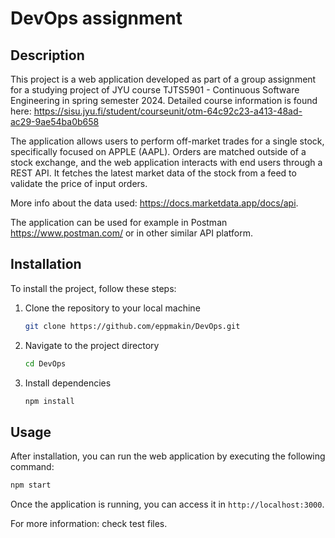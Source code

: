 # DevOps assignment

## Description

This project is a web application developed as part of a group assignment for a studying project of JYU course TJTS5901 - Continuous Software Engineering in spring semester 2024. 
Detailed course information is found here: https://sisu.jyu.fi/student/courseunit/otm-64c92c23-a413-48ad-ac29-9ae54ba0b658

The application allows users to perform off-market trades for a single stock, specifically focused on APPLE (AAPL). Orders are matched outside of a stock exchange, and the web application interacts with end users through a REST API. It fetches the latest market data of the stock from a feed to validate the price of input orders.

More info about the data used: https://docs.marketdata.app/docs/api.

The application can be used for example in Postman https://www.postman.com/ or in other similar API platform.


## Installation

To install the project, follow these steps:
1. Clone the repository to your local machine
   ```bash
   git clone https://github.com/eppmakin/DevOps.git
2. Navigate to the project directory
   ```bash
   cd DevOps
3. Install dependencies
   ```bash
   npm install

## Usage

After installation, you can run the web application by executing the following command:
```bash
npm start
```


Once the application is running, you can access it in `http://localhost:3000`.

For more information: check test files.
